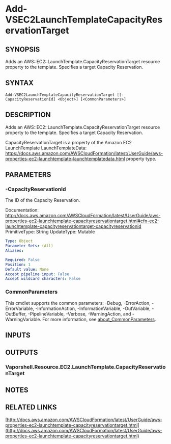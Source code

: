 # Add-VSEC2LaunchTemplateCapacityReservationTarget

## SYNOPSIS
Adds an AWS::EC2::LaunchTemplate.CapacityReservationTarget resource property to the template.
Specifies a target Capacity Reservation.

## SYNTAX

```
Add-VSEC2LaunchTemplateCapacityReservationTarget [[-CapacityReservationId] <Object>] [<CommonParameters>]
```

## DESCRIPTION
Adds an AWS::EC2::LaunchTemplate.CapacityReservationTarget resource property to the template.
Specifies a target Capacity Reservation.

CapacityReservationTarget is a property of the  Amazon EC2 LaunchTemplate LaunchTemplateData: https://docs.aws.amazon.com/AWSCloudFormation/latest/UserGuide/aws-properties-ec2-launchtemplate-launchtemplatedata.html property type.

## PARAMETERS

### -CapacityReservationId
The ID of the Capacity Reservation.

Documentation: http://docs.aws.amazon.com/AWSCloudFormation/latest/UserGuide/aws-properties-ec2-launchtemplate-capacityreservationtarget.html#cfn-ec2-launchtemplate-capacityreservationtarget-capacityreservationid
PrimitiveType: String
UpdateType: Mutable

```yaml
Type: Object
Parameter Sets: (All)
Aliases:

Required: False
Position: 1
Default value: None
Accept pipeline input: False
Accept wildcard characters: False
```

### CommonParameters
This cmdlet supports the common parameters: -Debug, -ErrorAction, -ErrorVariable, -InformationAction, -InformationVariable, -OutVariable, -OutBuffer, -PipelineVariable, -Verbose, -WarningAction, and -WarningVariable. For more information, see [about_CommonParameters](http://go.microsoft.com/fwlink/?LinkID=113216).

## INPUTS

## OUTPUTS

### Vaporshell.Resource.EC2.LaunchTemplate.CapacityReservationTarget
## NOTES

## RELATED LINKS

[http://docs.aws.amazon.com/AWSCloudFormation/latest/UserGuide/aws-properties-ec2-launchtemplate-capacityreservationtarget.html](http://docs.aws.amazon.com/AWSCloudFormation/latest/UserGuide/aws-properties-ec2-launchtemplate-capacityreservationtarget.html)

